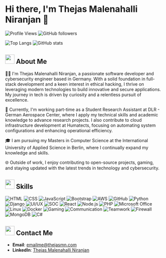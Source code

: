 # Hi there, I'm Thejas Malenahalli Niranjan 👋

![Profile Views](https://komarev.com/ghpvc/?username=Thejas04&color=brightgreen)
![GitHub followers](https://img.shields.io/github/followers/Thejas04?style=social)


![Top Langs](https://github-readme-stats.vercel.app/api/top-langs/?username=Thejas04&layout=compact)
![GitHub stats](https://github-readme-stats.vercel.app/api?username=Thejas04&show_icons=true&count_private=true)

## <img src="https://img.icons8.com/fluency/48/000000/about.png" width="30" height="30"> About Me
👨‍💻 I'm Thejas Malenahalli Niranjan, a passionate software developer and cybersecurity engineer based in Germany. With a solid foundation in full-stack development and a keen interest in ethical hacking, I thrive on leveraging modern technologies to build innovative and secure applications. My journey in tech is driven by curiosity and a relentless pursuit of excellence. 

🚀 Currently, I'm working part-time as a Student Research Assistant at DLR - German Aerospace Center, where I apply my technical skills and academic knowledge to advance research projects. I also contribute to cloud infrastructure development at Humatects, focusing on automating system configurations and enhancing operational efficiency.

🎓 I am pursuing my Masters in Computer Science at the International University of Applied Science in Berlin, where I continually expand my knowledge and skills.

🌐 Outside of work, I enjoy contributing to open-source projects, gaming, and staying updated with the latest trends in technology and cybersecurity.

## <img src="https://img.icons8.com/fluency/48/000000/code.png" width="30" height="30"> Skills

![HTML](https://img.icons8.com/color/48/000000/html-5.png)
![CSS](https://img.icons8.com/color/48/000000/css3.png)
![JavaScript](https://img.icons8.com/color/48/000000/javascript.png)
![Bootstrap](https://img.icons8.com/color/48/000000/bootstrap.png)
![AWS](https://img.icons8.com/color/48/000000/amazon-web-services.png)
![GitHub](https://img.icons8.com/ios-glyphs/48/000000/github.png)
![Python](https://img.icons8.com/color/48/000000/python.png)
![Django](https://img.icons8.com/color/48/000000/django.png)
![UI/UX](https://img.icons8.com/color/48/000000/design.png)
![SOC](https://img.icons8.com/color/48/000000/security-configuration.png)
![React](https://img.icons8.com/color/48/000000/react-native.png)
![Node.js](https://img.icons8.com/color/48/000000/nodejs.png)
![PHP](https://img.icons8.com/officel/40/000000/php-logo.png)
![Microsoft Office](https://img.icons8.com/color/48/000000/microsoft-office-2019.png)
![Linux](https://img.icons8.com/color/48/000000/linux.png)
![Docker](https://img.icons8.com/color/48/000000/docker.png)
![Gaming](https://img.icons8.com/color/48/000000/controller.png)
![Communication](https://img.icons8.com/color/48/000000/communication.png)
![Teamwork](https://img.icons8.com/color/48/000000/teamwork.png)
![Firewall](https://img.icons8.com/color/48/000000/firewall.png)
![MongoDB](https://img.icons8.com/color/48/000000/mongodb.png)
![C#](https://img.icons8.com/color/48/000000/c-sharp-logo.png)

## <img src="https://img.icons8.com/fluency/48/000000/contact-card.png" width="30" height="30"> Contact Me
- **Email**: [emailme@thejasmn.com](mailto:emailme@thejasmn.com)
- **LinkedIn**: [Thejas Malenahalli Niranjan](https://linkedin.com/in/thejas-malenahalli-niranjan)

